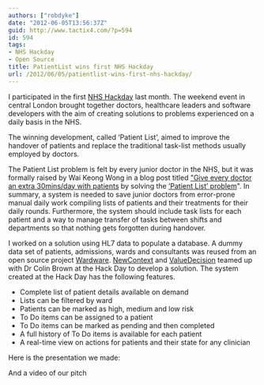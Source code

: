 ```yaml
---
authors: ["robdyke"]
date: "2012-06-05T13:56:37Z"
guid: http://www.tactix4.com/?p=594
id: 594
tags:
- NHS Hackday
- Open Source
title: PatientList wins first NHS Hackday
url: /2012/06/05/patientlist-wins-first-nhs-hackday/
---
```

I participated in the first [NHS Hackday](http://nhshackday.com/) last month. The weekend event in central London brought together doctors, healthcare leaders and software developers with the aim of creating solutions to problems experienced on a daily basis in the NHS.

The winning development, called ‘Patient List’, aimed to improve the handover of patients and replace the traditional task-list methods usually employed by doctors.

The Patient List problem is felt by every junior doctor in the NHS, but it was formally raised by Wai Keong Wong in a blog post titled ["Give every doctor an extra 30mins/day with patients](http://blog.openhealthcare.org.uk/?p=66) by solving the [‘Patient List’ problem](https://groups.google.com/forum/#!topic/nhshackday/8JAwPEQbJbk/discussion)". In summary, a system is needed to save junior doctors from error-prone manual daily work compiling lists of patients and their treatments for their daily rounds. Furthermore, the system should include task lists for each patient and a way to manage transfer of tasks between shifts and departments so that nothing gets forgotten during handover.

<!--more-->

I worked on a solution using HL7 data to populate a database. A dummy data set of patients, admissions, wards and consultants was reused from an open source project [Wardware](http://wardware.info/). [NewContext](http://www.newcontext.com/) and [ValueDecision](http://www.valuedecision.com/) teamed up with Dr Colin Brown at the Hack Day to develop a solution. The system created at the Hack Day has the following features.

  * Complete list of patient details available on demand
  * Lists can be filtered by ward
  * Patients can be marked as high, medium and low risk
  * To Do items can be assigned to a patient
  * To Do items can be marked as pending and then completed
  * A full history of To Do items is available for each patient
  * A real-time view on actions for patients and their state for any clinician

Here is the presentation we made:

And a video of our pitch